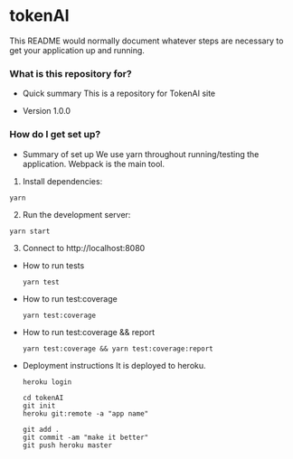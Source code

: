 # tokenAI #

This README would normally document whatever steps are necessary to get your application up and running.

### What is this repository for? ###

* Quick summary
  This is a repository for TokenAI site

* Version
  1.0.0

### How do I get set up? ###

* Summary of set up
  We use yarn throughout running/testing the application.
  Webpack is the main tool.

1. Install dependencies:
  ```
  yarn
  ```

2. Run the development server:
  ```
  yarn start
  ```

3. Connect to http://localhost:8080

* How to run tests
  ```
  yarn test
  ```

* How to run test:coverage  
  ```
  yarn test:coverage
  ```

* How to run test:coverage && report
  ```
  yarn test:coverage && yarn test:coverage:report
  ```
* Deployment instructions
  It is deployed to heroku.

  ```
  heroku login
  ```

  ```
  cd tokenAI
  git init
  heroku git:remote -a "app name"
  ```

  ```
  git add .
  git commit -am "make it better"
  git push heroku master
  ```
